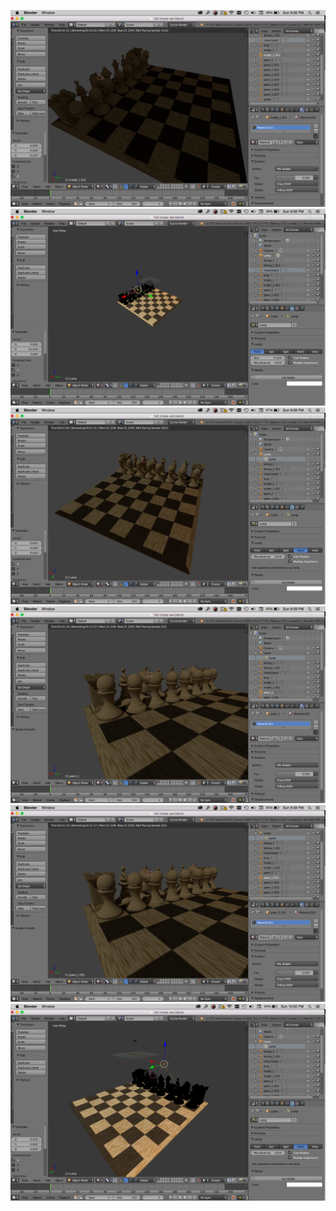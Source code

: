 ![](/assets/materials_41.png)
![](/assets/materials_42.png)
![](/assets/materials_43.png)
![](/assets/materials_44.png)
![](/assets/materials_45.png)
![](/assets/materials_46.png)





